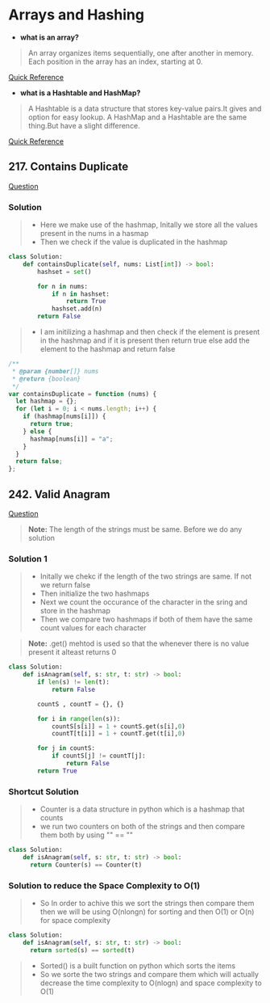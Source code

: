 # Arrays and Hashing

- **what is an array?**

> An array organizes items sequentially, one after another in memory. Each position in the array has an index, starting at 0.

[Quick Reference](https://www.interviewcake.com/concept/python/array?)

- **what is a Hashtable and HashMap?**

> A Hashtable is a data structure that stores key-value pairs.It gives and option for easy lookup. A HashMap and a Hashtable are the same thing.But have a slight difference.

[Quick Reference](https://www.interviewcake.com/concept/python/hashtable?)

## 217. Contains Duplicate

[Question](https://leetcode.com/problems/contains-duplicate/)

### Solution

> - Here we make use of the hashmap, Initally we store all the values present in the nums in a hasmap
> - Then we check if the value is duplicated in the hashmap

```python
class Solution:
    def containsDuplicate(self, nums: List[int]) -> bool:
        hashset = set()

        for n in nums:
            if n in hashset:
                return True
            hashset.add(n)
        return False
```

> - I am initilizing a hashmap and then check if the element is present in the hashmap and if it is present then return true else add the element to the hashmap and return false

```javascript
/**
 * @param {number[]} nums
 * @return {boolean}
 */
var containsDuplicate = function (nums) {
  let hashmap = {};
  for (let i = 0; i < nums.length; i++) {
    if (hashmap[nums[i]]) {
      return true;
    } else {
      hashmap[nums[i]] = "a";
    }
  }
  return false;
};
```

## 242. Valid Anagram

[Question](https://leetcode.com/problems/valid-anagram/)

> **Note:** The length of the strings must be same. Before we do any solution

### Solution 1

> - Initally we chekc if the length of the two strings are same. If not we return false
> - Then initialize the two hashmaps
> - Next we count the occurance of the character in the sring and store in the hashmap
> - Then we compare two hashmaps if both of them have the same count values for each character

> **Note:** .get() mehtod is used so that the whenever there is no value present it alteast returns 0

```python
class Solution:
    def isAnagram(self, s: str, t: str) -> bool:
        if len(s) != len(t):
            return False

        countS , countT = {}, {}

        for i in range(len(s)):
            countS[s[i]] = 1 + countS.get(s[i],0)
            countT[t[i]] = 1 + countT.get(t[i],0)

        for j in countS:
            if countS[j] != countT[j]:
                return False
        return True
```

### Shortcut Solution

> - Counter is a data structure in python which is a hashmap that counts
> - we run two counters on both of the strings and then compare them both by using "" == ""

```python
class Solution:
    def isAnagram(self, s: str, t: str) -> bool:
      return Counter(s) == Counter(t)
```

### Solution to reduce the Space Complexity to O(1)

> - So In order to achive this we sort the strings then compare them then we will be using O(nlongn) for sorting and then O(1) or O(n) for space complexity

```python
class Solution:
    def isAnagram(self, s: str, t: str) -> bool:
      return sorted(s) == sorted(t)
```

> - Sorted() is a built function on python which sorts the items
> - So we sorte the two strings and compare them which will actually decrease the time complexity to O(nlogn) and space complexity to O(1)
